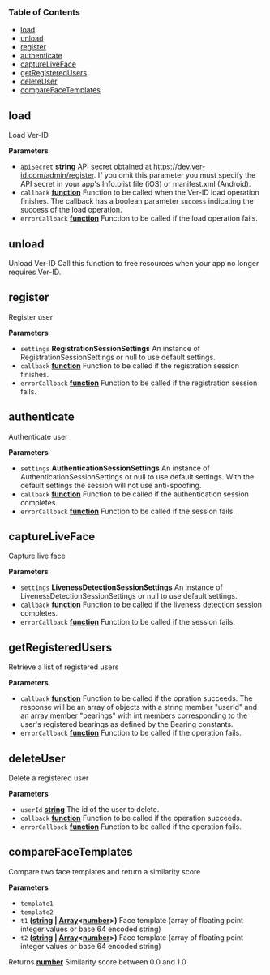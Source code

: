 <!-- Generated by documentation.js. Update this documentation by updating the source code. -->

### Table of Contents

-   [load](#load)
-   [unload](#unload)
-   [register](#register)
-   [authenticate](#authenticate)
-   [captureLiveFace](#captureliveface)
-   [getRegisteredUsers](#getregisteredusers)
-   [deleteUser](#deleteuser)
-   [compareFaceTemplates](#comparefacetemplates)

## load

Load Ver-ID

**Parameters**

-   `apiSecret` **[string](https://developer.mozilla.org/docs/Web/JavaScript/Reference/Global_Objects/String)** API secret obtained at <https://dev.ver-id.com/admin/register>. If you omit this parameter you must specify the API secret in your app's Info.plist file (iOS) or manifest.xml (Android).
-   `callback` **[function](https://developer.mozilla.org/docs/Web/JavaScript/Reference/Statements/function)** Function to be called when the Ver-ID load operation finishes. The callback has a boolean parameter `success` indicating the success of the load operation.
-   `errorCallback` **[function](https://developer.mozilla.org/docs/Web/JavaScript/Reference/Statements/function)** Function to be called if the load operation fails.

## unload

Unload Ver-ID
Call this function to free resources when your app no longer requires Ver-ID.

## register

Register user

**Parameters**

-   `settings` **RegistrationSessionSettings** An instance of RegistrationSessionSettings or null to use default settings.
-   `callback` **[function](https://developer.mozilla.org/docs/Web/JavaScript/Reference/Statements/function)** Function to be called if the registration session finishes.
-   `errorCallback` **[function](https://developer.mozilla.org/docs/Web/JavaScript/Reference/Statements/function)** Function to be called if the registration session fails.

## authenticate

Authenticate user

**Parameters**

-   `settings` **AuthenticationSessionSettings** An instance of AuthenticationSessionSettings or null to use default settings. With the default settings the session will not use anti-spoofing.
-   `callback` **[function](https://developer.mozilla.org/docs/Web/JavaScript/Reference/Statements/function)** Function to be called if the authentication session completes.
-   `errorCallback` **[function](https://developer.mozilla.org/docs/Web/JavaScript/Reference/Statements/function)** Function to be called if the session fails.

## captureLiveFace

Capture live face

**Parameters**

-   `settings` **LivenessDetectionSessionSettings** An instance of LivenessDetectionSessionSettings or null to use default settings.
-   `callback` **[function](https://developer.mozilla.org/docs/Web/JavaScript/Reference/Statements/function)** Function to be called if the liveness detection session completes.
-   `errorCallback` **[function](https://developer.mozilla.org/docs/Web/JavaScript/Reference/Statements/function)** Function to be called if the session fails.

## getRegisteredUsers

Retrieve a list of registered users

**Parameters**

-   `callback` **[function](https://developer.mozilla.org/docs/Web/JavaScript/Reference/Statements/function)** Function to be called if the opration succeeds. The response will be an array of objects with a string member "userId" and an array member "bearings" with int members corresponding to the user's registered bearings as defined by the Bearing constants.
-   `errorCallback` **[function](https://developer.mozilla.org/docs/Web/JavaScript/Reference/Statements/function)** Function to be called if the operation fails.

## deleteUser

Delete a registered user

**Parameters**

-   `userId` **[string](https://developer.mozilla.org/docs/Web/JavaScript/Reference/Global_Objects/String)** The id of the user to delete.
-   `callback` **[function](https://developer.mozilla.org/docs/Web/JavaScript/Reference/Statements/function)** Function to be called if the operation succeeds.
-   `errorCallback` **[function](https://developer.mozilla.org/docs/Web/JavaScript/Reference/Statements/function)** Function to be called if the operation fails.

## compareFaceTemplates

Compare two face templates and return a similarity score

**Parameters**

-   `template1`  
-   `template2`  
-   `t1` **([string](https://developer.mozilla.org/docs/Web/JavaScript/Reference/Global_Objects/String) \| [Array](https://developer.mozilla.org/docs/Web/JavaScript/Reference/Global_Objects/Array)&lt;[number](https://developer.mozilla.org/docs/Web/JavaScript/Reference/Global_Objects/Number)>)** Face template (array of floating point integer values or base 64 encoded string)
-   `t2` **([string](https://developer.mozilla.org/docs/Web/JavaScript/Reference/Global_Objects/String) \| [Array](https://developer.mozilla.org/docs/Web/JavaScript/Reference/Global_Objects/Array)&lt;[number](https://developer.mozilla.org/docs/Web/JavaScript/Reference/Global_Objects/Number)>)** Face template (array of floating point integer values or base 64 encoded string)

Returns **[number](https://developer.mozilla.org/docs/Web/JavaScript/Reference/Global_Objects/Number)** Similarity score between 0.0 and 1.0
